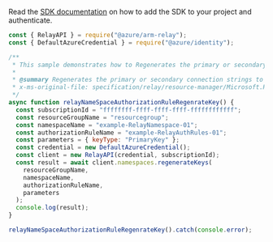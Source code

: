 Read the [SDK documentation](https://github.com/Azure/azure-sdk-for-js/blob/%40azure%2Farm-relay_3.0.1/sdk/relay/arm-relay/README.md) on how to add the SDK to your project and authenticate.

```javascript
const { RelayAPI } = require("@azure/arm-relay");
const { DefaultAzureCredential } = require("@azure/identity");

/**
 * This sample demonstrates how to Regenerates the primary or secondary connection strings to the namespace.
 *
 * @summary Regenerates the primary or secondary connection strings to the namespace.
 * x-ms-original-file: specification/relay/resource-manager/Microsoft.Relay/stable/2017-04-01/examples/NameSpaces/RelayNameSpaceAuthorizationRuleRegenrateKey.json
 */
async function relayNameSpaceAuthorizationRuleRegenrateKey() {
  const subscriptionId = "ffffffff-ffff-ffff-ffff-ffffffffffff";
  const resourceGroupName = "resourcegroup";
  const namespaceName = "example-RelayNamespace-01";
  const authorizationRuleName = "example-RelayAuthRules-01";
  const parameters = { keyType: "PrimaryKey" };
  const credential = new DefaultAzureCredential();
  const client = new RelayAPI(credential, subscriptionId);
  const result = await client.namespaces.regenerateKeys(
    resourceGroupName,
    namespaceName,
    authorizationRuleName,
    parameters
  );
  console.log(result);
}

relayNameSpaceAuthorizationRuleRegenrateKey().catch(console.error);
```
